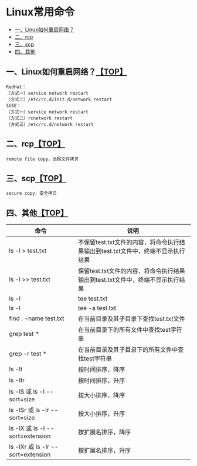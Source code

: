 # <a name="top">Linux常用命令</a>
* [一、Linux如何重启网络？](#anchor1)
* [二、rcp](#anchor2)
* [三、scp](#anchor3)
* [四、其他](#anchor4)

## <a name="anchor1">一、Linux如何重启网络？</a>[【TOP】](#top)
```
RedHat：
（方式一）service network restart
（方式二）/etc/rc.d/init.d/network restart
SUSE：
（方式一）service network restart
（方式二）rcnetwork restart
（方式三）/etc/rc.d/network restart
```

## <a name="anchor2">二、rcp</a>[【TOP】](#top)
```
remote file copy，远程文件拷贝

```

## <a name="anchor3">三、scp</a>[【TOP】](#top)
```
secure copy，安全拷贝

```

## <a name="anchor4">四、其他</a>[【TOP】](#top)
| 命令 | 说明 |
| ---------- | ---------- |
| ls -l > test.txt | 不保留test.txt文件的内容，将命令执行结果输出到test.txt文件中，终端不显示执行结果 |
| ls -l >> test.txt | 保留test.txt文件的内容，将命令执行结果输出到test.txt文件中，终端不显示执行结果 |
| ls -l | tee test.txt | 不保留test.txt文件的内容，将命令执行结果输出到test.txt文件中，终端显示执行结果 |
| ls -l | tee -a test.txt | 保留test.txt文件的内容，将命令执行结果输出到test.txt文件中，终端显示执行结果 |
| find . -name test.txt | 在当前目录及其子目录下查找test.txt文件 |
| grep test * | 在当前目录下的所有文件中查找test字符串 |
| grep -r test * | 在当前目录及其子目录下的所有文件中查找test字符串 |
| ls -lt | 按时间排序，降序 |
| ls -ltr | 按时间排序，升序 |
| ls -lS 或 ls -l --sort=size | 按大小排序，降序 |
| ls -lSr 或 ls -lr --sort=size | 按大小排序，升序 |
| ls -lX 或 ls -l --sort=extension | 按扩展名排序，降序 |
| ls -lXr 或 ls -lr --sort=extension | 按扩展名排序，升序 |
